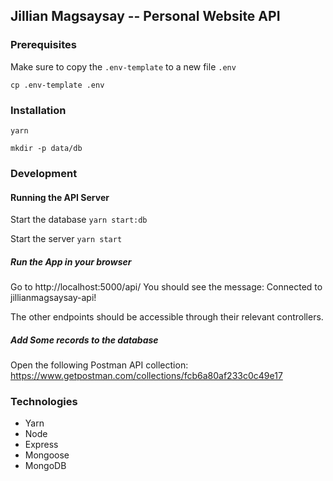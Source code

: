 ## Jillian Magsaysay -- Personal Website API

### Prerequisites
Make sure to copy the `.env-template` to a new file `.env`
```
cp .env-template .env
```

### Installation
```
yarn

mkdir -p data/db
```
### Development

#### Running the API Server

Start the database
`yarn start:db`

Start the server
`yarn start`


##### Run the App in your browser

Go to http://localhost:5000/api/ You should see the message:
Connected to jillianmagsaysay-api!

The other endpoints should be accessible through their relevant controllers.


##### Add Some records to the database

Open the following Postman API collection:
https://www.getpostman.com/collections/fcb6a80af233c0c49e17


### Technologies
- Yarn
- Node
- Express
- Mongoose
- MongoDB
